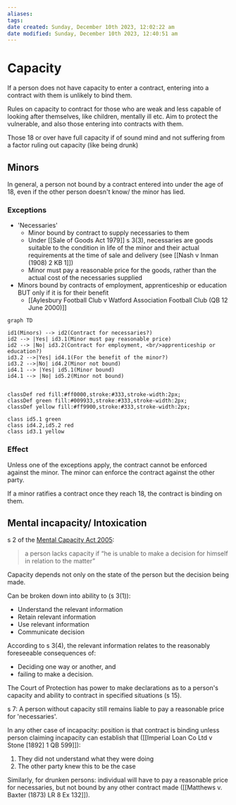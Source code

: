 ```yaml
---
aliases: 
tags: 
date created: Sunday, December 10th 2023, 12:02:22 am
date modified: Sunday, December 10th 2023, 12:40:51 am
---
```


# Capacity

If a person does not have capacity to enter a contract, entering into a contract with them is unlikely to bind them.

Rules on capacity to contract for those who are weak and less capable of looking after themselves, like children, mentally ill etc. Aim to protect the vulnerable, and also those entering into contracts with them.

Those 18 or over have full capacity if of sound mind and not suffering from a factor ruling out capacity (like being drunk)

## Minors

In general, a person not bound by a contract entered into under the age of 18, even if the other person doesn't know/ the minor has lied.

### Exceptions

- 'Necessaries'
	- Minor bound by contract to supply necessaries to them
	- Under [[Sale of Goods Act 1979]] s 3(3), necessaries are goods suitable to the condition in life of the minor and their actual requirements at the time of sale and delivery (see [[Nash v Inman (1908) 2 KB 1]])
	- Minor must pay a reasonable price for the goods, rather than the actual cost of the necessaries supplied
- Minors bound by contracts of employment, apprenticeship or education BUT only if it is for their benefit
	- [[Aylesbury Football Club v Watford Association Football Club (QB 12 June 2000)]]

```mermaid
graph TD

id1(Minors) --> id2(Contract for necessaries?)
id2 --> |Yes| id3.1(Minor must pay reasonable price)
id2 --> |No| id3.2(Contract for employment, <br/>apprenticeship or education?)
id3.2 -->|Yes| id4.1(For the benefit of the minor?)
id3.2 -->|No| id4.2(Minor not bound)
id4.1 --> |Yes| id5.1(Minor bound)
id4.1 --> |No| id5.2(Minor not bound)


classDef red fill:#ff0000,stroke:#333,stroke-width:2px;
classDef green fill:#009933,stroke:#333,stroke-width:2px;
classDef yellow fill:#ff9900,stroke:#333,stroke-width:2px;

class id5.1 green
class id4.2,id5.2 red
class id3.1 yellow

```

### Effect

Unless one of the exceptions apply, the contract cannot be enforced against the minor. The minor can enforce the contract against the other party.

If a minor ratifies a contract once they reach 18, the contract is binding on them.

## Mental incapacity/ Intoxication

s 2 of the [Mental Capacity Act 2005](https://www.legislation.gov.uk/ukpga/2005/9/contents):

> a person lacks capacity if “he is unable to make a decision for himself in relation to the matter”

Capacity depends not only on the state of the person but the decision being made.

Can be broken down into ability to (s 3(1)):

- Understand the relevant information
- Retain relevant information
- Use relevant information
- Communicate decision

According to s 3(4), the relevant information relates to the reasonably foreseeable consequences of:

- Deciding one way or another, and
- failing to make a decision.

The Court of Protection has power to make declarations as to a person's capacity and ability to contract in specified situations (s 15).

s 7: A person without capacity still remains liable to pay a reasonable price for 'necessaries'.

In any other case of incapacity: position is that contract is binding unless person claiming incapacity can establish that ([[Imperial Loan Co Ltd v Stone [1892] 1 QB 599]]):

1. They did not understand what they were doing
2. The other party knew this to be the case

Similarly, for drunken persons: individual will have to pay a reasonable price for necessaries, but not bound by any other contract made ([[Matthews v. Baxter (1873) LR 8 Ex 132]]).
